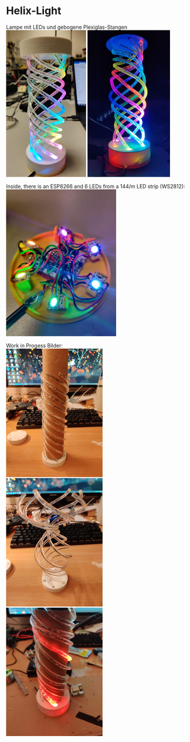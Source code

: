 # Helix-Light

Lampe mit LEDs und gebogene Plexiglas-Stangen  
<img src="images/finish.jpg" height="400" />
<img src="images/wip-dark.jpg" height="400" /> 

Inside, there is an ESP8266 and 6 LEDs from a 144/m LED strip (WS2812):  
<img src="images/inside.jpg" height="400" /> 

Work in Progess Bilder:  
<img src="images/wip1.jpg" height="350" /> 
<img src="images/wip2.jpg" height="350" /> 
<img src="images/wip3.jpg" height="350" /> 
